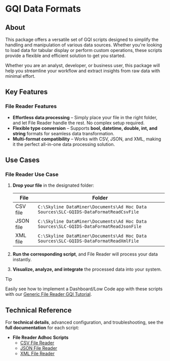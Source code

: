# GQI Data Formats

## About

This package offers a versatile set of GQI scripts designed to simplify the handling and manipulation of various data sources. Whether you're looking to load data for tabular display or perform custom operations, these scripts provide a flexible and efficient solution to get you started.

Whether you are an analyst, developer, or business user, this package will help you streamline your workflow and extract insights from raw data with minimal effort.

## Key Features

### File Reader Features

- **Effortless data processing** – Simply place your file in the right folder, and let File Reader handle the rest. No complex setup required.
- **Flexible type conversion** – Supports **bool, datetime, double, int, and string** formats for seamless data transformation.  
- **Multi-format compatibility** – Works with CSV, JSON, and XML, making it the perfect all-in-one data processing solution.

## Use Cases

### File Reader Use Case

1. **Drop your file** in the designated folder:

   | File | Folder |
   |------|--------|
   | CSV file  | `C:\Skyline DataMiner\Documents\Ad Hoc Data Sources\SLC-GQIDS-DataFormatReadCsvFile`  |
   | JSON file | `C:\Skyline DataMiner\Documents\Ad Hoc Data Sources\SLC-GQIDS-DataFormatReadJsonFile` |
   | XML file  | `C:\Skyline DataMiner\Documents\Ad Hoc Data Sources\SLC-GQIDS-DataFormatReadXmlFile`  |
  
1. **Run the corresponding script**, and File Reader will process your data instantly.  
1. **Visualize, analyze, and integrate** the processed data into your system.

> [!TIP]
> Easily see how to implement a Dashboard/Low Code app with these scripts with our [Generic File Reader GQI Tutorial](https://catalog.dataminer.services/details/f7ecd365-7bf9-406d-978f-eaca9e3aa9c2).

## Technical Reference

For **technical details**, advanced configuration, and troubleshooting, see the **full documentation** for each script:

- **File Reader Adhoc Scripts**
    - [CSV File Reader](https://catalog.dataminer.services/details/2cebdc7f-4e9c-42f4-9cb8-65938062abc0)
    - [JSON File Reader](https://catalog.dataminer.services/details/b0c3e2ab-6827-43b4-9b25-1299cd1e97ae)
    - [XML File Reader](https://catalog.dataminer.services/details/a2e5d318-642a-4c05-b75a-177d0d5eb18b)
